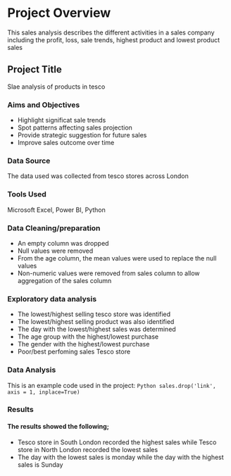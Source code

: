 # Project Overview
This sales analysis describes the different activities in a sales company including the profit, loss, sale trends, highest product and lowest product sales
## Project Title
Slae analysis of products in tesco
### Aims and Objectives
- Highlight significat sale trends
- Spot patterns affecting sales projection
- Provide strategic suggestion for future sales
- Improve sales outcome over time
### Data Source
The data used was collected from tesco stores across London
### Tools Used
Microsoft Excel, Power BI, Python
### Data Cleaning/preparation
- An empty column was dropped
- Null values were removed
- From the age column, the mean values were used to replace the null values
- Non-numeric values were removed from sales column to allow aggregation of the sales column
### Exploratory data analysis
- The lowest/highest selling tesco store was identified
- The lowest/highest selling product was also identified
- The day with the lowest/highest sales was determined
- The age group with the highest/lowest purchase
- The gender with the highest/lowest purchase
- Poor/best perfoming sales Tesco store
### Data Analysis
This is an example code used in the project:
``
Python
sales.drop('link', axis = 1, inplace=True)
``
### Results
#### The results showed the following;
- Tesco store in South London recorded the highest sales while Tesco store in North London recorded the lowest sales
- The day with the lowest sales is monday while the day with the highest sales is Sunday
